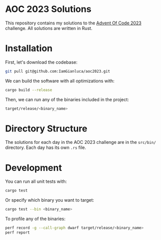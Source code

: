 # AOC 2023 Solutions

This repository contains my solutions to the [Advent Of Code 2023](https://adventofcode.com/2023) challenge. All solutions are written in Rust. 

# Installation

First, let's download the codebase:

```bash
git pull git@github.com:IamGianluca/aoc2023.git
```

We can build the software with all optimizations with:

```bash
cargo build --release
```

Then, we can run any of the binaries included in the project:

```bash
target/release/<binary_name>
```

# Directory Structure

The solutions for each day in the AOC 2023 challenge are in the `src/bin/` directory. Each day has its own `.rs` file. 

# Development

You can run all unit tests with:

```bash
cargo test
```

Or specify which binary you want to target:

```bash
cargo test --bin <binary_name>
```

To profile any of the binaries: 

```bash
perf record -g --call-graph dwarf target/release/<binary_name>
perf report
```
